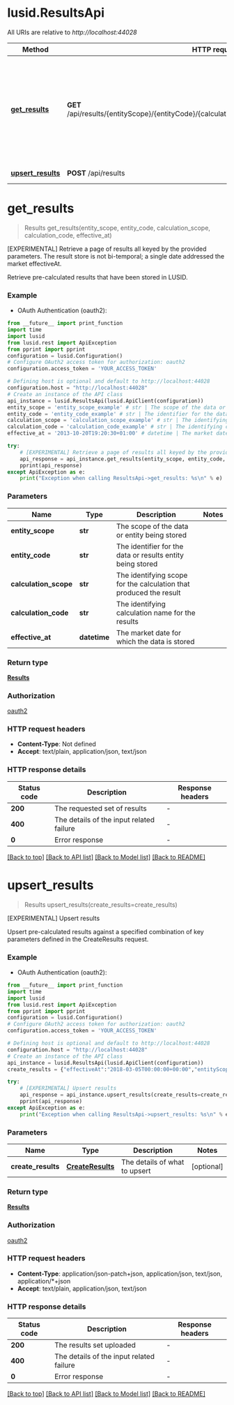 # lusid.ResultsApi

All URIs are relative to *http://localhost:44028*

Method | HTTP request | Description
------------- | ------------- | -------------
[**get_results**](ResultsApi.md#get_results) | **GET** /api/results/{entityScope}/{entityCode}/{calculationScope}/{calculationCode}/{effectiveAt} | [EXPERIMENTAL] Retrieve a page of results all keyed by the provided parameters. The result store is not bi-temporal; a single date  addressed the market effectiveAt.
[**upsert_results**](ResultsApi.md#upsert_results) | **POST** /api/results | [EXPERIMENTAL] Upsert results


# **get_results**
> Results get_results(entity_scope, entity_code, calculation_scope, calculation_code, effective_at)

[EXPERIMENTAL] Retrieve a page of results all keyed by the provided parameters. The result store is not bi-temporal; a single date  addressed the market effectiveAt.

Retrieve pre-calculated results that have been stored in LUSID.

### Example

* OAuth Authentication (oauth2):
```python
from __future__ import print_function
import time
import lusid
from lusid.rest import ApiException
from pprint import pprint
configuration = lusid.Configuration()
# Configure OAuth2 access token for authorization: oauth2
configuration.access_token = 'YOUR_ACCESS_TOKEN'

# Defining host is optional and default to http://localhost:44028
configuration.host = "http://localhost:44028"
# Create an instance of the API class
api_instance = lusid.ResultsApi(lusid.ApiClient(configuration))
entity_scope = 'entity_scope_example' # str | The scope of the data or entity being stored
entity_code = 'entity_code_example' # str | The identifier for the data or results entity being stored
calculation_scope = 'calculation_scope_example' # str | The identifying scope for the calculation that produced the result
calculation_code = 'calculation_code_example' # str | The identifying calculation name for the results
effective_at = '2013-10-20T19:20:30+01:00' # datetime | The market date for which the data is stored

try:
    # [EXPERIMENTAL] Retrieve a page of results all keyed by the provided parameters. The result store is not bi-temporal; a single date  addressed the market effectiveAt.
    api_response = api_instance.get_results(entity_scope, entity_code, calculation_scope, calculation_code, effective_at)
    pprint(api_response)
except ApiException as e:
    print("Exception when calling ResultsApi->get_results: %s\n" % e)
```

### Parameters

Name | Type | Description  | Notes
------------- | ------------- | ------------- | -------------
 **entity_scope** | **str**| The scope of the data or entity being stored | 
 **entity_code** | **str**| The identifier for the data or results entity being stored | 
 **calculation_scope** | **str**| The identifying scope for the calculation that produced the result | 
 **calculation_code** | **str**| The identifying calculation name for the results | 
 **effective_at** | **datetime**| The market date for which the data is stored | 

### Return type

[**Results**](Results.md)

### Authorization

[oauth2](../README.md#oauth2)

### HTTP request headers

 - **Content-Type**: Not defined
 - **Accept**: text/plain, application/json, text/json

### HTTP response details
| Status code | Description | Response headers |
|-------------|-------------|------------------|
**200** | The requested set of results |  -  |
**400** | The details of the input related failure |  -  |
**0** | Error response |  -  |

[[Back to top]](#) [[Back to API list]](../README.md#documentation-for-api-endpoints) [[Back to Model list]](../README.md#documentation-for-models) [[Back to README]](../README.md)

# **upsert_results**
> Results upsert_results(create_results=create_results)

[EXPERIMENTAL] Upsert results

Upsert pre-calculated results against a specified combination of key parameters defined in the CreateResults request.

### Example

* OAuth Authentication (oauth2):
```python
from __future__ import print_function
import time
import lusid
from lusid.rest import ApiException
from pprint import pprint
configuration = lusid.Configuration()
# Configure OAuth2 access token for authorization: oauth2
configuration.access_token = 'YOUR_ACCESS_TOKEN'

# Defining host is optional and default to http://localhost:44028
configuration.host = "http://localhost:44028"
# Create an instance of the API class
api_instance = lusid.ResultsApi(lusid.ApiClient(configuration))
create_results = {"effectiveAt":"2018-03-05T00:00:00+00:00","entityScope":"MyEntityScope","entityCode":"MyEntityCode","calculationScope":"MyCalculationScope","calculationCode":"MyCalculationCode","format":"DataReader","data":"[]"} # CreateResults | The details of what to upsert (optional)

try:
    # [EXPERIMENTAL] Upsert results
    api_response = api_instance.upsert_results(create_results=create_results)
    pprint(api_response)
except ApiException as e:
    print("Exception when calling ResultsApi->upsert_results: %s\n" % e)
```

### Parameters

Name | Type | Description  | Notes
------------- | ------------- | ------------- | -------------
 **create_results** | [**CreateResults**](CreateResults.md)| The details of what to upsert | [optional] 

### Return type

[**Results**](Results.md)

### Authorization

[oauth2](../README.md#oauth2)

### HTTP request headers

 - **Content-Type**: application/json-patch+json, application/json, text/json, application/*+json
 - **Accept**: text/plain, application/json, text/json

### HTTP response details
| Status code | Description | Response headers |
|-------------|-------------|------------------|
**200** | The results set uploaded |  -  |
**400** | The details of the input related failure |  -  |
**0** | Error response |  -  |

[[Back to top]](#) [[Back to API list]](../README.md#documentation-for-api-endpoints) [[Back to Model list]](../README.md#documentation-for-models) [[Back to README]](../README.md)

